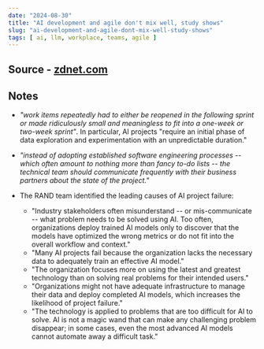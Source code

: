 ```yaml
---
date: "2024-08-30"
title: "AI development and agile don't mix well, study shows"
slug: "ai-development-and-agile-dont-mix-well-study-shows"
tags: [ ai, llm, workplace, teams, agile ]
---
```




## Source - [zdnet.com][1]

## Notes
* _"work items repeatedly had to either be reopened in the following sprint or made ridiculously small and meaningless to fit into a one-week or two-week sprint"_. In particular, AI projects "require an initial phase of data exploration and experimentation with an unpredictable duration."
* _"instead of adopting established software engineering processes -- which often amount to nothing more than fancy to-do lists -- the technical team should communicate frequently with their business partners about the state of the project."_
* The RAND team identified the leading causes of AI project failure:
  * "Industry stakeholders often misunderstand -- or mis-communicate -- what problem needs to be solved using AI. Too often, organizations deploy trained AI models only to discover that the models have optimized the wrong metrics or do not fit into the overall workflow and context."
  * "Many AI projects fail because the organization lacks the necessary data to adequately train an effective AI model."
  * "The organization focuses more on using the latest and greatest technology than on solving real problems for their intended users."
  * "Organizations might not have adequate infrastructure to manage their data and deploy completed AI models, which increases the likelihood of project failure."
  * "The technology is applied to problems that are too difficult for AI to solve. AI is not a magic wand that can make any challenging problem disappear; in some cases, even the most advanced AI models cannot automate away a difficult task."



  [1]: https://www.zdnet.com/article/ai-development-and-agile-dont-mix-very-well-study-shows/
